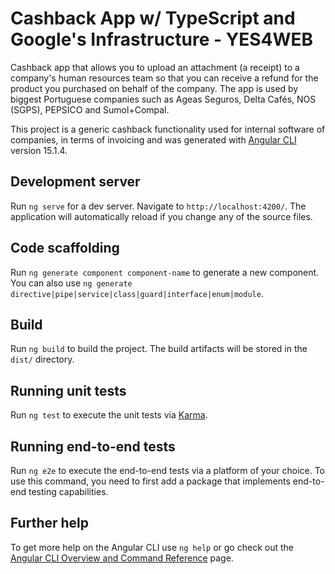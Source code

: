# Cashback App w/ TypeScript and Google's Infrastructure - YES4WEB

Cashback app that allows you to upload an attachment (a receipt) to a company's human resources team so that you can receive a refund for the product you purchased on behalf of the company.
The app is used by biggest Portuguese companies such as Ageas Seguros, Delta Cafés, NOS (SGPS), PEPSICO and Sumol+Compal.

This project is a generic cashback functionality used for internal software of companies, in terms of invoicing and was generated with [Angular CLI](https://github.com/angular/angular-cli) version 15.1.4.

## Development server

Run `ng serve` for a dev server. Navigate to `http://localhost:4200/`. The application will automatically reload if you change any of the source files.

## Code scaffolding

Run `ng generate component component-name` to generate a new component. You can also use `ng generate directive|pipe|service|class|guard|interface|enum|module`.

## Build

Run `ng build` to build the project. The build artifacts will be stored in the `dist/` directory.

## Running unit tests

Run `ng test` to execute the unit tests via [Karma](https://karma-runner.github.io).

## Running end-to-end tests

Run `ng e2e` to execute the end-to-end tests via a platform of your choice. To use this command, you need to first add a package that implements end-to-end testing capabilities.

## Further help

To get more help on the Angular CLI use `ng help` or go check out the [Angular CLI Overview and Command Reference](https://angular.io/cli) page.
